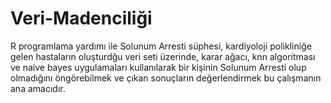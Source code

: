 # Veri-Madenciliği
R programlama yardımı ile Solunum Arresti süphesi, kardiyoloji polikliniğe gelen hastaların oluşturdğu veri seti
üzerinde, karar ağacı, knn algoritması ve naive bayes uygulamaları kullanılarak bir kişinin Solunum Arresti olup olmadığını
öngörebilmek ve çıkan sonuçların değerlendirmek bu çalışmanın ana amacıdır.
